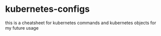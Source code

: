 # kubernetes-configs
this is a cheatsheet for kubernetes commands and kubernetes objects for my future usage
